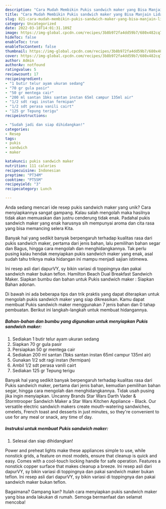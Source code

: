 ```yaml
---
description: "Cara Mudah Membikin Pukis sandwich maker yang Bisa Manjain Lidah"
title: "Cara Mudah Membikin Pukis sandwich maker yang Bisa Manjain Lidah"
slug: 821-cara-mudah-membikin-pukis-sandwich-maker-yang-bisa-manjain-lidah
category: Uncategorized
date: 2022-03-18T14:01:31.109Z
image: https://img-global.cpcdn.com/recipes/3b8b972fa4dd59b7/680x482cq70/pukis-sandwich-maker-foto-resep-utama.jpg
hideToc: false
enableToc: true
enableTocContent: false
thumbnail: https://img-global.cpcdn.com/recipes/3b8b972fa4dd59b7/680x482cq70/pukis-sandwich-maker-foto-resep-utama.jpg
cover: https://img-global.cpcdn.com/recipes/3b8b972fa4dd59b7/680x482cq70/pukis-sandwich-maker-foto-resep-utama.jpg
author: Admin
authorAv: notfound
ratingvalue: 5
reviewcount: 17
recipeingredient:
- "1 butir telur ayam ukuran sedang"
- "70 gr gula pasir"
- "50 gr mentega cair"
- "200 ml santan 1bks santan instan 65ml campur 135ml air"
- "1/2 sdt ragi instan fermipan"
- "1/2 sdt perasa vanili cairt"
- "125 gr Tepung terigu"
recipeinstructions:

- "Sudah jadi dan siap dihidangkan!"
categories:
- Resep
tags:
- pukis
- sandwich
- maker

katakunci: pukis sandwich maker 
nutrition: 111 calories
recipecuisine: Indonesian
preptime: "PT34M"
cooktime: "PT55M"
recipeyield: "3"
recipecategory: Lunch

---
```





Anda sedang mencari ide resep pukis sandwich maker yang unik? Cara menyiapkannya sangat gampang. Kalau salah mengolah maka hasilnya tidak akan memuaskan dan justru cenderung tidak enak. Padahal pukis sandwich maker yang enak harusnya sih mempunyai aroma dan cita rasa yang bisa memancing selera Kita.





Banyak hal yang sedikit banyak berpengaruh terhadap kualitas rasa dari pukis sandwich maker, pertama dari jenis bahan, lalu pemilihan bahan segar dan Bagus, hingga cara mengolah dan menghidangkannya. Tak perlu pusing kalau hendak menyiapkan pukis sandwich maker yang enak,      asal sudah tahu triknya maka hidangan ini mampu menjadi sajian istimewa.














Ini resep asli dari dapurVY, sy bikin variasi di toppingnya dan pakai sandwich maker bukan teflon. Hamilton Beach Dual Breakfast Sandwich Maker. Siapkan bumbu dan bahan untuk Pukis sandwich maker : Siapkan Bahan adonan.






Di bawah ini ada beberapa tips dan trik praktis yang dapat diterapkan untuk mengolah pukis sandwich maker yang siap dikreasikan. Kamu dapat membuat Pukis sandwich maker menggunakan 7 jenis bahan dan 0 tahap pembuatan. Berikut ini langkah-langkah untuk membuat hidangannya.

<!--inarticleads1-->

##### Bahan-bahan dan bumbu yang digunakan untuk menyiapkan Pukis sandwich maker:

1. Sediakan 1 butir telur ayam ukuran sedang
1. Siapkan 70 gr gula pasir
1. Persiapkan 50 gr mentega cair
1. Sediakan 200 ml santan (1bks santan instan 65ml campur 135ml air)
1. Gunakan 1/2 sdt ragi instan (fermipan)
1. Ambil 1/2 sdt perasa vanili cairt
1. Sediakan 125 gr Tepung terigu


Banyak hal yang sedikit banyak berpengaruh terhadap kualitas rasa dari Pukis sandwich maker, pertama dari jenis bahan, kemudian pemilihan bahan segar, hingga cara mengolah dan menghidangkannya. Tidak usah pusing jika ingin menyiapkan. Uncanny Brands Star Wars Darth Vader &amp; Stormtrooper Sandwich Maker a Star Wars Kitchen Appliance - Black. Our versatile electric sandwich makers create mouth-watering sandwiches, omelets, French toast and desserts in just minutes, so they&#39;re convenient to use for any meal or snack, any time of day. 

<!--inarticleads2-->

##### Instruksi untuk membuat Pukis sandwich maker:


1. Selesai dan siap dihidangkan!

Power and preheat lights make these appliances simple to use, while nonstick grids, a feature on most models, ensure that cleanup is quick and easy. Comes with a cool-touch locking handle for safe operation. Features a nonstick copper surface that makes cleanup a breeze. Ini resep asli dari dapurVY, sy bikin variasi di toppingnya dan pakai sandwich maker bukan teflon. Ini resep asli dari dapurVY, sy bikin variasi di toppingnya dan pakai sandwich maker bukan teflon. 

Bagaimana? Gampang kan? Itulah cara menyiapkan pukis sandwich maker yang bisa anda lakukan di rumah. Semoga bermanfaat dan selamat mencoba!
